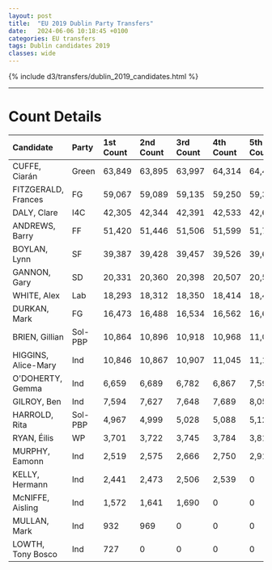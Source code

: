 ```yaml
---
layout: post
title:  "EU 2019 Dublin Party Transfers"
date:   2024-06-06 10:18:45 +0100
categories: EU transfers
tags: Dublin candidates 2019
classes: wide
---
```



{% include d3/transfers/dublin_2019_candidates.html %}

<hr>

# Count Details

| Candidate           | Party   | 1st Count   | 2nd Count   | 3rd Count   | 4th Count   | 5th Count   | 6th Count   | 7th Count   | 8th Count   | 9th Count   | 10th Count   | 11th Count   | 12th Count   | 13th Count   | 14th Count   | 15th Count   | 16th Count   |
|:--------------------|:--------|:------------|:------------|:------------|:------------|:------------|:------------|:------------|:------------|:------------|:-------------|:-------------|:-------------|:-------------|:-------------|:-------------|:-------------|
| CUFFE, Ciarán       | Green   | 63,849      | 63,895      | 63,997      | 64,314      | 64,406      | 64,588      | 64,853      | 65,291      | 65,683      | 66,370       | 69,282       | 71,255       | 73,028       | 73,028       | 73,028       | 73,028       |
| FITZGERALD, Frances | FG      | 59,067      | 59,089      | 59,135      | 59,250      | 59,317      | 59,375      | 59,448      | 59,575      | 59,724      | 60,062       | 61,528       | 61,880       | 72,446       | 78,580       | 78,580       | 78,580       |
| DALY, Clare         | I4C     | 42,305      | 42,344      | 42,391      | 42,533      | 42,673      | 42,744      | 43,400      | 44,159      | 45,570      | 46,850       | 48,559       | 52,382       | 52,930       | 55,752       | 65,683       | 87,770       |
| ANDREWS, Barry      | FF      | 51,420      | 51,446      | 51,506      | 51,599      | 51,708      | 51,913      | 51,997      | 52,078      | 52,451      | 53,159       | 53,980       | 54,418       | 56,110       | 59,619       | 63,177       | 68,952       |
| BOYLAN, Lynn        | SF      | 39,387      | 39,428      | 39,457      | 39,526      | 39,646      | 39,701      | 40,045      | 40,470      | 41,786      | 42,317       | 42,873       | 45,216       | 45,552       | 46,704       | 51,632       | 0            |
| GANNON, Gary        | SD      | 20,331      | 20,360      | 20,398      | 20,507      | 20,578      | 20,647      | 21,002      | 21,561      | 22,054      | 22,426       | 24,051       | 25,502       | 25,915       | 29,720       | 0            | 0            |
| WHITE, Alex         | Lab     | 18,293      | 18,312      | 18,350      | 18,414      | 18,445      | 18,513      | 18,942      | 19,088      | 19,226      | 19,661       | 20,905       | 21,303       | 22,205       | 0            | 0            | 0            |
| DURKAN, Mark        | FG      | 16,473      | 16,488      | 16,534      | 16,562      | 16,637      | 16,704      | 16,733      | 16,778      | 16,875      | 17,144       | 17,480       | 17,649       | 0            | 0            | 0            | 0            |
| BRIEN, Gillian      | Sol-PBP | 10,864      | 10,896      | 10,918      | 10,968      | 11,006      | 11,036      | 11,370      | 13,134      | 13,584      | 13,912       | 14,358       | 0            | 0            | 0            | 0            | 0            |
| HIGGINS, Alice-Mary | Ind     | 10,846      | 10,867      | 10,907      | 11,045      | 11,129      | 11,228      | 11,434      | 11,751      | 12,039      | 12,887       | 0            | 0            | 0            | 0            | 0            | 0            |
| O'DOHERTY, Gemma    | Ind     | 6,659       | 6,689       | 6,782       | 6,867       | 7,594       | 8,451       | 8,661       | 8,768       | 10,622      | 0            | 0            | 0            | 0            | 0            | 0            | 0            |
| GILROY, Ben         | Ind     | 7,594       | 7,627       | 7,648       | 7,689       | 8,051       | 8,450       | 8,511       | 8,609       | 0           | 0            | 0            | 0            | 0            | 0            | 0            | 0            |
| HARROLD, Rita       | Sol-PBP | 4,967       | 4,999       | 5,028       | 5,088       | 5,125       | 5,171       | 5,607       | 0           | 0           | 0            | 0            | 0            | 0            | 0            | 0            | 0            |
| RYAN, Éilis         | WP      | 3,701       | 3,722       | 3,745       | 3,784       | 3,817       | 3,895       | 0           | 0           | 0           | 0            | 0            | 0            | 0            | 0            | 0            | 0            |
| MURPHY, Eamonn      | Ind     | 2,519       | 2,575       | 2,666       | 2,750       | 2,915       | 0           | 0           | 0           | 0           | 0            | 0            | 0            | 0            | 0            | 0            | 0            |
| KELLY, Hermann      | Ind     | 2,441       | 2,473       | 2,506       | 2,539       | 0           | 0           | 0           | 0           | 0           | 0            | 0            | 0            | 0            | 0            | 0            | 0            |
| McNIFFE, Aisling    | Ind     | 1,572       | 1,641       | 1,690       | 0           | 0           | 0           | 0           | 0           | 0           | 0            | 0            | 0            | 0            | 0            | 0            | 0            |
| MULLAN, Mark        | Ind     | 932         | 969         | 0           | 0           | 0           | 0           | 0           | 0           | 0           | 0            | 0            | 0            | 0            | 0            | 0            | 0            |
| LOWTH, Tony Bosco   | Ind     | 727         | 0           | 0           | 0           | 0           | 0           | 0           | 0           | 0           | 0            | 0            | 0            | 0            | 0            | 0            | 0            |